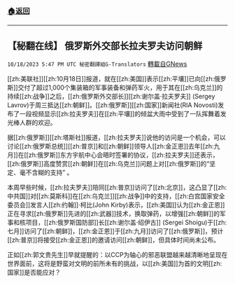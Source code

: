 ###  [:house:返回](README.md)
---


## 【秘翻在线】  俄罗斯外交部长拉夫罗夫访问朝鲜
`10/18/2023 5:47 PM UTC 秘密翻譯組G-Translators` [轉載自GNews](https://gnews.org/articles/1851114)

         

 [[zh:美联社]][[zh:10月18日]]报道，就在[[zh:美国]]表示[[zh:平壤]]已向[[zh:俄罗斯]]交付了超过1,000个集装箱的军事装备和弹药军火，用于其在[[zh:乌克兰]]的持续[[zh:战争]]之后，[[zh:俄罗斯外交部长]][[zh:谢尔盖·拉夫罗夫]] (Sergey Lavrov)于周三抵达[[zh:朝鲜]]。[[zh:俄罗斯]][[zh:国家]]新闻社(RIA Novosti)发布了一段视频显示[[zh:拉夫罗夫]]在[[zh:平壤]]的倾盆大雨中受到了一队挥舞着发光棒人群的欢迎。

据[[zh:俄罗斯]][[zh:塔斯社]]报道，[[zh:拉夫罗夫]]说他的访问是一个机会，可以讨论[[zh:俄罗斯总统]][[zh:普京]]和[[zh:朝鲜]]领导人[[zh:金正恩]]去年[[zh:九月]]在[[zh:俄罗斯]]东方宇航中心会晤时签署的协议，[[zh:拉夫罗夫]]还表示，[[zh:俄罗斯]]高度赞赏[[zh:朝鲜]]在[[zh:乌克兰]]问题上对[[zh:俄罗斯]]的“坚定、毫不含糊的支持” 。

本周早些时候，[[zh:拉夫罗夫]]陪同[[zh:普京]]访问了[[zh:北京]]，这凸显了[[zh:中共国]]对[[zh:莫斯科]]在[[zh:乌克兰]][[zh:战争]]中的支持，[[zh:白宫国家安全委员会]]发言人[[zh:约翰]]·柯比(John Kirby)表示，[[zh:美国]]认为[[zh:金正恩]]正在寻求[[zh:俄罗斯]]先进的[[zh:武器]]技术，换取弹药，以增强[[zh:朝鲜]]的军事和核项目，[[zh:俄罗斯国防部]]长[[zh:谢尔盖·绍伊古]] (Sergei Shoigu)于[[zh:七月]]访问了[[zh:朝鲜]]，[[zh:金正恩]]于[[zh:九月]]访问了[[zh:俄罗斯]]，预计[[zh:普京]]将接受[[zh:金正恩]]的邀请访问[[zh:朝鲜]]，但具体时间尚未公布。

正如[[zh:郭文贵先生]]早就提醒的：以CCP为轴心的邪恶联盟越来越清晰地呈现在世界面前，这将是野蛮对文明的前所未有的挑战，以[[zh:美国]]为首的文明[[zh:国家]]是否能应对？
